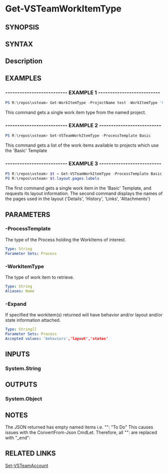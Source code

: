 <!-- #include "./common/header.md" -->

# Get-VSTeamWorkItemType

## SYNOPSIS

<!-- #include "./synopsis/Get-VSTeamWorkItemType.md" -->

## SYNTAX

## Description

<!-- #include "./synopsis/Get-VSTeamWorkItemType.md" -->

## EXAMPLES

### -------------------------- EXAMPLE 1 --------------------------

```PowerShell
PS R:\repos\vsteam> Get-WorkItemType -ProjectName test -WorkItemType 'Code Review Response'
```

This command gets a single work item type from the named project.

### -------------------------- EXAMPLE 2 --------------------------

```PowerShell
PS R:\repos\vsteam> Get-VSTeamWorkItemType -ProcessTemplate Basic
```

This command gets a list of the work items available to projects which use the 'Basic' Template


### -------------------------- EXAMPLE 3 --------------------------

```PowerShell
PS R:\repos\vsteam> $t = Get-VSTeamWorkItemType -ProcessTemplate Basic -WorkItemType Task -Expand layout
PS R:\repos\vsteam> $t.layout.pages.labels
```

The first command gets a single work item in the 'Basic' Template, and requests its layout information.
The second command displays the names of the pages used in the layout ('Details', 'History', 'Links', 'Attachments')

## PARAMETERS

<!-- #include "./params/projectName.md" -->

### -ProcessTemplate

The type of the Process holding the WorkItems of interest.

```yaml
Type: String
Parameter Sets: Process
```
### -WorkItemType

The type of work item to retrieve.

```yaml
Type: String
Aliases: Name
```


### -Expand

If specified the workitem(s) returned will have behavior and/or layout and/or state information attached.

```yaml
Type: String[]
Parameter Sets: Process
Accepted values: 'behaviors','layout','states'
```


## INPUTS

### System.String

## OUTPUTS

### System.Object

## NOTES

The JSON returned has empty named items i.e.
"": "To Do"
This causes issues with the ConvertFrom-Json CmdLet.  Therefore, all "": are replaced with "_end":

## RELATED LINKS

[Set-VSTeamAccount](Set-VSTeamAccount.md)
